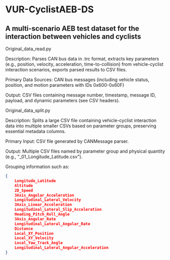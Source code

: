 # VUR-CyclistAEB-DS
A multi-scenario AEB test dataset for the interaction between vehicles and cyclists
---
Original_data_read.py

Description: 
  Parses CAN bus data in .trc format, extracts key parameters (e.g., position, velocity, acceleration, time-to-collision) 
  from vehicle-cyclist interaction scenarios, exports parsed results to CSV files.
  
Primary Data Sources:
  CAN bus messages (including vehicle status, position, and motion parameters with IDs 0x600-0x60F)
  
Output: 
  CSV files containing message number, timestamp, message ID, payload, and dynamic parameters (see CSV headers).


Original_data_split.py

Description: 
  Splits a large CSV file containing vehicle-cyclist interaction data into multiple 
  smaller CSVs based on parameter groups, preserving essential metadata columns.

Primary Input: 
  CSV file generated by CANMessage parser.
  
Output: 
  Multiple CSV files named by parameter group and physical quantity (e.g., "_01_Longitude_Latitude.csv").
  
Grouping information such as:
```json
{
    Longitude_Latitude
    Altitude
    2D_Speed
    3Axis_Angular_Acceleration
    Longitudinal_Lateral_Velocity
    3Axis_Linear_Acceleration
    Longitudinal_Lateral_Slip_Acceleration
    Heading_Pitch_Roll_Angle
    3Axis_Angular_Rate
    Longitudinal_Lateral_Angular_Rate
    Distance
    Local_XY_Position
    Local_XY_Velocity
    Local_Yaw_Track_Angle
    Longitudinal_Lateral_Angular_Acceleration
}

